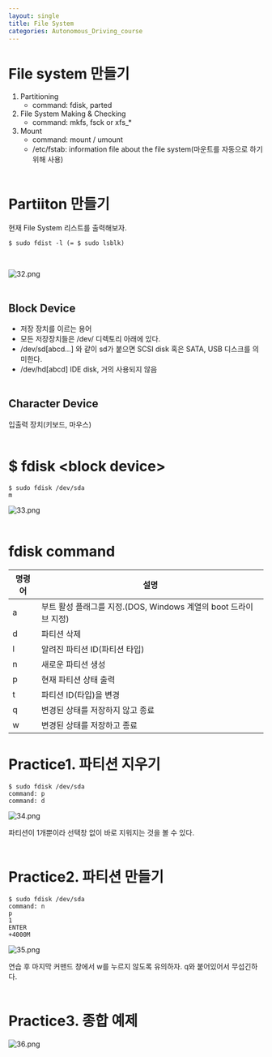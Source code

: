 ```yaml
---
layout: single
title: File System
categories: Autonomous_Driving_course
---
```


# File system 만들기
1. Partitioning
    * command: fdisk, parted
2. File System Making & Checking
    * command: mkfs, fsck or xfs_*
3. Mount
    * command: mount / umount
    * /etc/fstab: information file about the file system(마운트를 자동으로 하기 위해 사용)
    <br><br>

# Partiiton 만들기
현재 File System 리스트를 출력해보자.
```
$ sudo fdist -l (= $ sudo lsblk)
```
<br>

![32.png](../../../images/Autonomous_Driving/32.png)
<br><br>

## Block Device
* 저장 장치를 이르는 용어
* 모든 저장장치들은 /dev/ 디렉토리 아래에 있다.
* /dev/sd[abcd...] 와 같이 sd가 붙으면 SCSI disk 혹은 SATA, USB 디스크를 의미한다.
* /dev/hd[abcd] IDE disk, 거의 사용되지 않음
<br><br>

## Character Device
입출력 장치(키보드, 마우스)
<br><br>

# $ fdisk <block device\>

```
$ sudo fdisk /dev/sda
m
```

![33.png](../../../images/Autonomous_Driving/33.png)
<br><br>

# fdisk command
<table class="table">
    <thead><tr>
    <th>명령어</th>
    <th>설명</th>
    </tr>
    </thead>
    <tbody><tr>
    <td>a</td>
    <td>부트 활성 플래그를 지정.(DOS, Windows 계열의 boot 드라이브 지정)</td>
    </tr>
    <tr>
    <td>d</td>
    <td>파티션 삭제</td>
    </tr>
    <tr>
    <td>l</td>
    <td>알려진 파티션 ID(파티션 타입)</td>
    </tr>
    <tr>
    <td>n</td>
    <td>새로운 파티션 생성</td>
    </tr>
    <tr>
    <td>p</td>
    <td>현재 파티션 상태 출력</td>
    </tr>
    <tr>
    <td>t</td>
    <td>파티션 ID(타입)을 변경</td>
    </tr>
    <tr>
    <td>q</td>
    <td>변경된 상태를 저장하지 않고 종료</td>
    </tr>
    <tr>
    <td>w</td>
    <td>변경된 상태를 저장하고 종료</td>
    </tr>
    </tbody>
    </table>

# Practice1. 파티션 지우기

```
$ sudo fdisk /dev/sda
command: p
command: d
```

![34.png](../../../images/Autonomous_Driving/34.png)
<br>

파티션이 1개뿐이라 선택창 없이 바로 지워지는 것을 볼 수 있다.
<br>
<br>


# Practice2. 파티션 만들기
```
$ sudo fdisk /dev/sda
command: n
p
1
ENTER
+4000M
```
![35.png](../../../images/Autonomous_Driving/35.png)
<br>

연습 후 마지막 커맨드 창에서 w를 누르지 않도록 유의하자. q와 붙어있어서 무섭긴하다.
<br><br>

# Practice3. 종합 예제

![36.png](../../../images/Autonomous_Driving/36.png)
<br><br>

